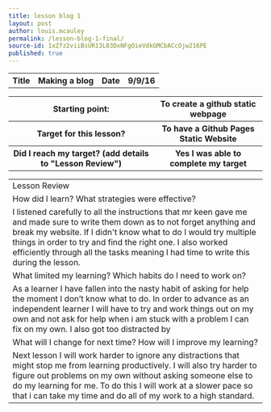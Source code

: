 ```yaml
---
title: lesson blog 1 
layout: post
author: louis.mcauley
permalink: /lesson-blog-1-final/
source-id: 1xZfz2viiBsUR13L03DxNFgOieVdkGMCbACcOjw216PE
published: true
---
```

<table>
  <tr>
    <th>Title</th>
    <th>Making a blog</th>
    <th>Date</th>
    <th>9/9/16</th>
  </tr>
</table>


<table>
  <tr>
    <th>Starting point:</th>
    <th>To create a github static webpage</th>
  </tr>
  <tr>
    <th>Target for this lesson?</th>
    <th>To have a Github Pages Static Website</th>
  </tr>
  <tr>
    <th>Did I reach my target? 
(add details to "Lesson Review")</th>
    <th>Yes I was able to complete my target </th>
  </tr>
</table>


<table>
  <tr>
    <td>Lesson Review</td>
  </tr>
  <tr>
    <td>How did I learn? What strategies were effective? </td>
  </tr>
  <tr>
    <td>I listened carefully to all the instructions that mr keen gave me and made sure to write them down as to not forget anything and break my website. If I didn't know what to do I would try multiple things in order to try and find the right one. I also worked efficiently through all the tasks meaning I had time to write this during the lesson. </td>
  </tr>
  <tr>
    <td>What limited my learning? Which habits do I need to work on? </td>
  </tr>
  <tr>
    <td>As a learner I have fallen into the nasty habit of asking for help the moment I don’t know what to do. In order to advance as an independent learner I will have to try and work things out on my own and not ask for help when i am stuck with a problem I can fix on my own. I also got too distracted by </td>
  </tr>
  <tr>
    <td>What will I change for next time? How will I improve my learning?</td>
  </tr>
  <tr>
    <td>Next lesson I will work harder to ignore any distractions that might stop me from learning productively. I will also try harder to figure out problems on my own without asking someone else to do my learning for me. To do this I will work at a slower pace so that i can take my time and do all of my work to a high standard.</td>
  </tr>
</table>


